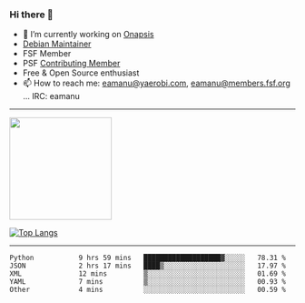 ### Hi there 👋


- 🔭 I’m currently working on [Onapsis](http://onapsis.com)
- [Debian Maintainer](https://qa.debian.org/developer.php?login=eamanu%40yaerobi.com)
- FSF Member
- PSF [Contributing Member](https://www.python.org/psf/membership/#what-membership-classes-are-there)
- Free & Open Source enthusiast 
- 📫 How to reach me: eamanu@yaerobi.com, eamanu@members.fsf.org ... IRC: eamanu

---

<img height="180em" src="https://github-readme-stats.vercel.app/api?theme=dark&username=eamanu&show_icons=true&hide_border=true&&count_private=true&include_all_commits=true" />

[![Top Langs](https://github-readme-stats.vercel.app/api/top-langs/?theme=dark&username=eamanu&layout=compact)](https://github.com/anuraghazra/github-readme-stats)

---

<!--START_SECTION:waka-->

```text
Python           9 hrs 59 mins   ███████████████████▓░░░░░   78.31 %
JSON             2 hrs 17 mins   ████▒░░░░░░░░░░░░░░░░░░░░   17.97 %
XML              12 mins         ▒░░░░░░░░░░░░░░░░░░░░░░░░   01.69 %
YAML             7 mins          ▒░░░░░░░░░░░░░░░░░░░░░░░░   00.93 %
Other            4 mins          ░░░░░░░░░░░░░░░░░░░░░░░░░   00.59 %
```

<!--END_SECTION:waka-->

